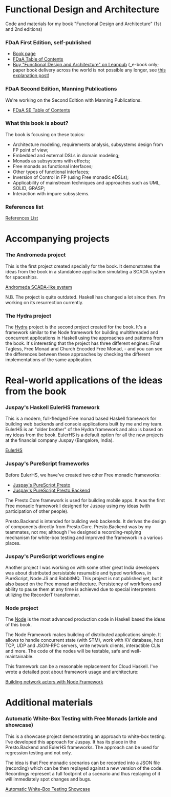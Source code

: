 # Functional Design and Architecture

Code and materials for my book "Functional Design and Architecture" (1st and 2nd editions)

### FDaA First Edition, self-published

- [Book page](https://graninas.com/functional-design-and-architecture-book)
- [FDaA Table of Contents](https://docs.google.com/document/d/1zs8TuRRa5OCdR0ed9x398lIoQTeDtnZEBMW0U6qgBSU/edit?usp=sharing)
- [Buy "Functional Design and Architecture" on Leanpub](https://leanpub.com/functional-design-and-architecture) (_e-book only; paper book delivery across the world is not possible any longer, see [this explanation post](https://graninas.com/2021/02/12/paper-book-shipment-problems/))

### FDaA Second Edition, Manning Publications

We're working on the Second Edition with Manning Publications.

* [FDaA SE Table of Contents](https://docs.google.com/document/d/1oKti8O-eHYfNOXmGmR4JS2ZbFwKRQEOXVgnNKurU3Zk/edit?usp=sharing)

### What this book is about?

The book is focusing on these topics:
* Architecture modeling, requirements analysis, subsystems design from FP point of view;
* Embedded and external DSLs in domain modeling;
* Monads as subsystems with effects;
* Free monads as functional interfaces;
* Other types of functional interfaces;
* Inversion of Control in FP (using Free monadic eDSLs);
* Applicability of mainstream techniques and approaches such as UML, SOLID, GRASP;
* Interaction with impure subsystems.

### References list

[References List](https://drive.google.com/open?id=19nMC6zU0DBmX0JgiKecYziHO51TSOB1pgqvVbG0yf1Q)

# Accompanying projects

### The Andromeda project

This is the first project created specially for the book. It demonstrates the ideas from the book in a standalone application simulating a SCADA system for spaceships.

[Andromeda SCADA-like system](https://github.com/graninas/Andromeda)

N.B. The project is quite outdated. Haskell has changed a lot since then. I'm working on its resurrection currently.

### The Hydra project

The [Hydra](https://github.com/graninas/Hydra) project is the second project created for the book. It's a framework similar to the Node framework for building multithreaded and concurrent applications in Haskell using the approaches and patterns from the book. It's interesting that the project has three different engines: Final Tagless, Free Monad and Church Encoded Free Monad, - and you can see the differences between these approaches by checking the different implementations of the same application.

# Real-world applications of the ideas from the book

### Juspay's Haskell EulerHS framework

This is a modern, full-fledged Free monad based Haskell framework for building web backends and console applications built by me and my team. EulerHS is an "older brother" of the Hydra framework and also is based on my ideas from the book. EulerHS is a default option for all the new projects at the financial company Juspay (Bangalore, India).

[EulerHS](https://github.com/juspay/euler-hs)

### Juspay's PureScript frameworks

Before EulerHS, we have've created two other Free monadic frameworks:

* [Juspay's PureScript Presto](https://github.com/juspay/purescript-presto)
* [Juspay's PureScript Presto.Backend](https://github.com/juspay/purescript-presto-backend)

The Presto.Core framework is used for building mobile apps. It was the first Free monadic framework I designed for Juspay using my ideas (with participation of other people).

Presto.Backend is intended for building web backends. It derives the design of components directly from Presto.Core. Presto.Backend was by my teammates, not me; although I've designed a recording-replying mechanism for white-box testing and improved the framework in a various places.

### Juspay's PureScript workflows engine

Another project I was working on with some other great India developers was about distributed persistable resumable and typed workflows, in PureScript, Node.JS and RabbitMQ. This project is not published yet, but it also based on the Free monad architecture. Persistency of workflows and ability to pause them at any time is achieved due to special interpreters utilizing the RecorderT transformer.

### Node project  

The [Node](https://github.com/graninas/Node) is the most advanced production code in Haskell based the ideas of this book.

The Node Framework makes building of distributed applications simple. It allows to handle concurrent state (with STM), work with KV database, host TCP, UDP and JSON-RPC servers, write network clients, interactible CLIs and more. The code of the nodes will be testable, safe and well-maintainable.

This framework can be a reasonable replacement for Cloud Haskell. I've wrote a detailed post about framework usage and architecture:

[Building network actors with Node Framework](https://gist.github.com/graninas/9beb8df5d88dda5fa21c47ce9bcb0e16)

# Additional materials

### Automatic White-Box Testing with Free Monads (article and showcase)

This is a showcase project demonstrating an approach to white-box testing. I've developed this approach for Juspay. It has its place in the Presto.Backend and EulerHS frameworks. The approach can be used for regression testing and not only.

The idea is that Free monadic scenarios can be recorded into a JSON file (recording) which can be then replayed against a new version of the code. Recordings represent a full footprint of a scenario and thus replaying of it will immediately spot changes and bugs.

[Automatic White-Box Testing Showcase](https://github.com/graninas/automatic-whitebox-testing-showcase)
